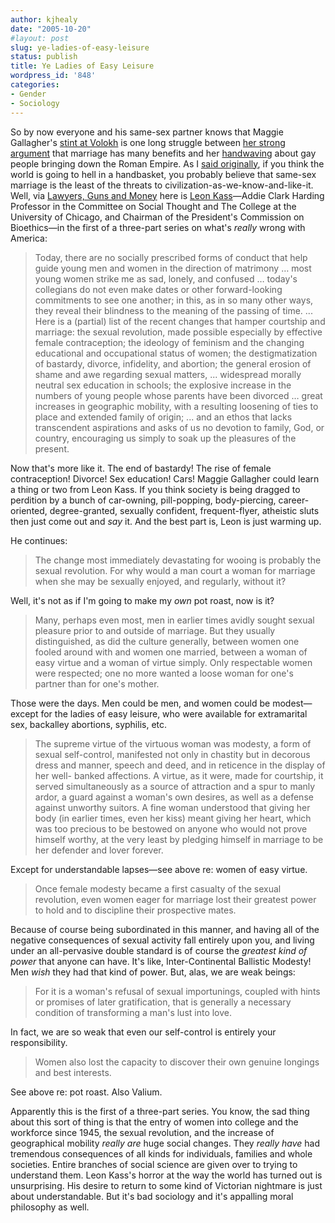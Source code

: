 ```yaml
---
author: kjhealy
date: "2005-10-20"
#layout: post
slug: ye-ladies-of-easy-leisure
status: publish
title: Ye Ladies of Easy Leisure
wordpress_id: '848'
categories:
- Gender
- Sociology
---
```


So by now everyone and his same-sex partner knows that Maggie Gallagher's [stint at Volokh](http://crookedtimber.org/2005/10/19/same-sex-marriage-breakdown/) is one long struggle between [her strong argument](http://www.amazon.com/exec/obidos/ASIN/0385500858/) that marriage has many benefits and her [handwaving](http://volokh.com/archives/archive_2005_10_16-2005_10_22.shtml#1129815953) about gay people bringing down the Roman Empire. As I [said originally](http://crookedtimber.org/2005/10/18/same-sex-marriage/), if you think the world is going to hell in a handbasket, you probably believe that same-sex marriage is the least of the threats to civilization-as-we-know-and-like-it. Well, via [Lawyers, Guns and Money](http://lefarkins.blogspot.com/2005/10/deep-thoughts-from-land-of-double.html) here is [Leon Kass](http://www.boundless.org/2005/articles/a0001154.cfm)—Addie Clark Harding Professor in the Committee on Social Thought and The College at the University of Chicago, and Chairman of the President's Commission on Bioethics—in the first of a three-part series on what's *really* wrong with America:

> Today, there are no socially prescribed forms of conduct that help guide young men and women in the direction of matrimony … most young women strike me as sad, lonely, and confused … today's collegians do not even make dates or other forward-looking commitments to see one another; in this, as in so many other ways, they reveal their blindness to the meaning of the passing of time. ... Here is a (partial) list of the recent changes that hamper courtship and marriage: the sexual revolution, made possible especially by effective female contraception; the ideology of feminism and the changing educational and occupational status of women; the destigmatization of bastardy, divorce, infidelity, and abortion; the general erosion of shame and awe regarding sexual matters, ... widespread morally neutral sex education in schools; the explosive increase in the numbers of young people whose parents have been divorced … great increases in geographic mobility, with a resulting loosening of ties to place and extended family of origin; ... and an ethos that lacks transcendent aspirations and asks of us no devotion to family, God, or country, encouraging us simply to soak up the pleasures of the present.

Now that's more like it. The end of bastardy! The rise of female contraception! Divorce! Sex education! Cars! Maggie Gallagher could learn a thing or two from Leon Kass. If you think society is being dragged to perdition by a bunch of car-owning, pill-popping, body-piercing, career-oriented, degree-granted, sexually confident, frequent-flyer, atheistic sluts then just come out and *say* it. And the best part is, Leon is just warming up.

He continues:

> The change most immediately devastating for wooing is probably the sexual revolution. For why would a man court a woman for marriage when she may be sexually enjoyed, and regularly, without it?

Well, it's not as if I'm going to make my *own* pot roast, now is it?

> Many, perhaps even most, men in earlier times avidly sought sexual pleasure prior to and outside of marriage. But they usually distinguished, as did the culture generally, between women one fooled around with and women one married, between a woman of easy virtue and a woman of virtue simply. Only respectable women were respected; one no more wanted a loose woman for one's partner than for one's mother.

Those were the days. Men could be men, and women could be modest—except for the ladies of easy leisure, who were available for extramarital sex, backalley abortions, syphilis, etc.

> The supreme virtue of the virtuous woman was modesty, a form of sexual self-control, manifested not only in chastity but in decorous dress and manner, speech and deed, and in reticence in the display of her well- banked affections. A virtue, as it were, made for courtship, it served simultaneously as a source of attraction and a spur to manly ardor, a guard against a woman's own desires, as well as a defense against unworthy suitors. A fine woman understood that giving her body (in earlier times, even her kiss) meant giving her heart, which was too precious to be bestowed on anyone who would not prove himself worthy, at the very least by pledging himself in marriage to be her defender and lover forever.

Except for understandable lapses—see above re: women of easy virtue.

> Once female modesty became a first casualty of the sexual revolution, even women eager for marriage lost their greatest power to hold and to discipline their prospective mates.

Because of course being subordinated in this manner, and having all of the negative consequences of sexual activity fall entirely upon you, and living under an all-pervasive double standard is of course the *greatest kind of power* that anyone can have. It's like, Inter-Continental Ballistic Modesty! Men *wish* they had that kind of power. But, alas, we are weak beings:

> For it is a woman's refusal of sexual importunings, coupled with hints or promises of later gratification, that is generally a necessary condition of transforming a man's lust into love.

In fact, we are so weak that even our self-control is entirely your responsibility.

> Women also lost the capacity to discover their own genuine longings and best interests.

See above re: pot roast. Also Valium.

Apparently this is the first of a three-part series. You know, the sad thing about this sort of thing is that the entry of women into college and the workforce since 1945, the sexual revolution, and the increase of geographical mobility *really are* huge social changes. They *really have* had tremendous consequences of all kinds for individuals, families and whole societies. Entire branches of social science are given over to trying to understand them. Leon Kass's horror at the way the world has turned out is unsurprising. His desire to return to some kind of Victorian nightmare is just about understandable. But it's bad sociology and it's appalling moral philosophy as well.
